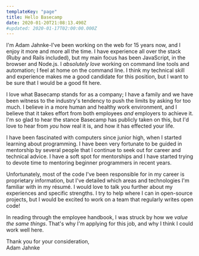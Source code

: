 ```yaml
---
templateKey: "page"
title: Hello Basecamp
date: 2020-01-20T21:08:13.490Z
#updated: 2020-01-17T02:00:00.000Z
---
```


I'm Adam Jahnke-I've been working on the web for 15 years now, and I enjoy it
more and more all the time. I have experience all over the stack (Ruby and
Rails included), but my main focus has been JavaScript, in the browser and
Node.js. I _absolutely love_ working on command line tools and automation;
I feel at home on the command line. I think my technical skill and experience
makes me a good candidate for this position, but I want to be sure that I would
be a good fit here.

I love what Basecamp stands for as a company; I have a family and we have been
witness to the industry's tendency to push the limits by asking for too much. I
believe in a more human and healthy work environment, and I believe that
it takes effort from both employees _and_ employers to achieve it. I'm so glad to
hear the stance Basecamp has publicly taken on this, but I'd love to hear from
_you_ how real it is, and how it has effected your life.

I have been fascinated with
computers since junior high, when I started learning about programming. I
have been very fortunate to be guided in mentorship by several people that I
continue to seek out for career and technical advice. I have a soft spot for
mentorships and I have started trying to devote time to mentoring beginner
programmers in recent years.

Unfortunately, most of the code I've been responsible for in my career is  proprietary information, but I've detailed which areas and
technologies I'm familiar with in my résumé. I would love to talk you further about my
experiences and specific strengths. I try to help where I can in open-source
projects, but I would be excited to work on a team that regularly writes
open code!

In reading through the employee handbook, I was struck by how we _value the same things_. That's why I'm applying for this job, and why I think I could work well here.

Thank you for your consideration,  
Adam Jahnke